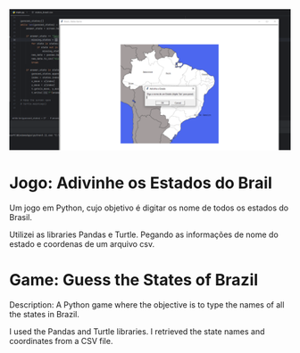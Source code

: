 <div align="center">
  <img src="statesbr.png">
</div>

# Jogo: Adivinhe os Estados do Brail

Um jogo em Python, cujo objetivo é digitar os nome de todos os estados do Brasil.

Utilizei as libraries Pandas e Turtle. Pegando as informações de nome do estado e coordenas de um arquivo csv.



# Game: Guess the States of Brazil

Description:
A Python game where the objective is to type the names of all the states in Brazil.

I used the Pandas and Turtle libraries. I retrieved the state names and coordinates from a CSV file.
